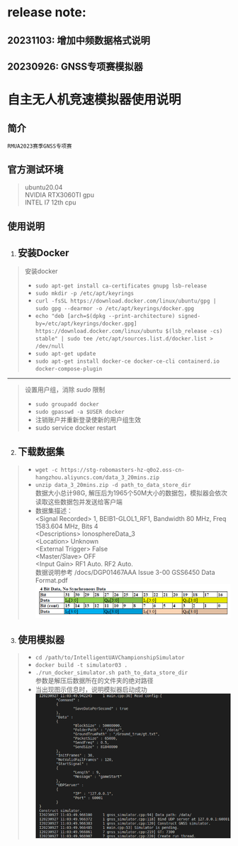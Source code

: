 # release note:
## 20231103: 增加中频数据格式说明
## 20230926: GNSS专项赛模拟器
 


# __自主无人机竞速模拟器使用说明__  
## 简介
    RMUA2023赛季GNSS专项赛

## 官方测试环境
> ubuntu20.04  
> NVIDIA RTX3060TI gpu   
> INTEL I7 12th cpu  

## 使用说明
1. ## 安装Docker  
>安装docker
>+ `sudo apt-get install ca-certificates gnupg lsb-release`
>+ `sudo mkdir -p /etc/apt/keyrings`
>+ `curl -fsSL https://download.docker.com/linux/ubuntu/gpg | sudo gpg --dearmor -o /etc/apt/keyrings/docker.gpg`
>+ `echo "deb [arch=$(dpkg --print-architecture) signed-by=/etc/apt/keyrings/docker.gpg] https://download.docker.com/linux/ubuntu $(lsb_release -cs) stable" | sudo tee /etc/apt/sources.list.d/docker.list > /dev/null`
>+ `sudo apt-get update`
>+ `sudo apt-get install docker-ce docker-ce-cli containerd.io docker-compose-plugin`
---
>设置用户组，消除 *sudo* 限制  
>+ `sudo groupadd docker`  
>+ `sudo gpasswd -a $USER docker`  
>+ 注销账户并重新登录使新的用户组生效
>+ sudo service docker restart

2. ## 下载数据集
>+ `wget -c https://stg-robomasters-hz-q0o2.oss-cn-hangzhou.aliyuncs.com/data_3_20mins.zip`  
>+ `unzip data_3_20mins.zip -d path_to_data_store_dir`    
数据大小总计98G, 解压后为1965个50M大小的数据包，模拟器会依次读取这些数据包并发送给客户端    
>+ 数据集描述：    
&lt;Signal Recorded>  1, BEIB1-GLOL1_RF1, Bandwidth 80 MHz, Freq 1583.604 MHz, Bits 4    
&lt;Descriptions> IonosphereData_3  
&lt;Location> Unknown  
&lt;External Trigger> False  
&lt;Master/Slave> OFF   
&lt;Input Gain> RF1 Auto. RF2 Auto.  
数据说明参考 /docs/DGP01467AAA Issue 3-00 GSS6450 Data Format.pdf  
![pic](./docs/dataformat.jpeg)


3. ## 使用模拟器
>+ `cd /path/to/IntelligentUAVChampionshipSimulator` 
>+ `docker build -t simulator03 .`  
>+ `./run_docker_simulator.sh path_to_data_store_dir`  
参数是解压后数据所在的文件夹的绝对路径   
>+ 当出现图示信息时，说明模拟器启动成功  
![pic](./docs/1.png)


